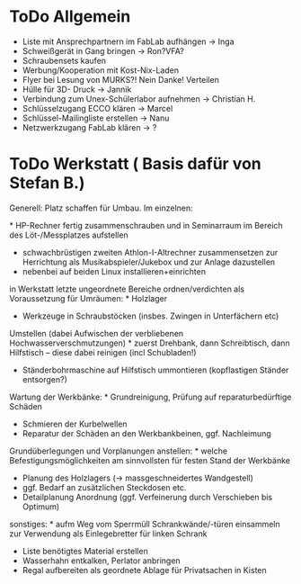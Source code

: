 # ToDo Allgemein

  - Liste mit Ansprechpartnern im FabLab aufhängen -\> Inga
  - Schweißgerät in Gang bringen -\> Ron?VFA?
  - Schraubensets kaufen
  - Werbung/Kooperation mit Kost-Nix-Laden
  - Flyer bei Lesung von MURKS?\! Nein Danke\! Verteilen
  - Hülle für 3D- Druck -\> Jannik
  - Verbindung zum Unex-Schülerlabor aufnehmen -\> Christian H.
  - Schlüsselzugang ECCO klären -\> Marcel
  - Schlüssel-Mailingliste erstellen -\> Nanu
  - Netzwerkzugang FabLab klären -\> ?

# ToDo Werkstatt ( Basis dafür von Stefan B.)

Generell: Platz schaffen für Umbau. Im einzelnen:

\* HP-Rechner fertig zusammenschrauben und in Seminarraum im Bereich des
Löt-/Messplatzes aufstellen

  - schwachbrüstigen zweiten Athlon-I-Altrechner zusammensetzen zur
    Herrichtung als Musikabspieler/Jukebox und zur Anlage dazustellen
  - nebenbei auf beiden Linux installieren+einrichten


in Werkstatt letzte ungeordnete Bereiche ordnen/verdichten als
Voraussetzung für Umräumen:
\* Holzlager

  - Werkzeuge in Schraubstöcken (insbes. Zwingen in Unterfächern etc)


Umstellen (dabei Aufwischen der verbliebenen
Hochwasserverschmutzungen)
\* zuerst Drehbank, dann Schreibtisch, dann Hilfstisch – diese dabei
reinigen (incl Schubladen\!)

  - Ständerbohrmaschine auf Hilfstisch ummontieren (kopflastigen Ständer
    entsorgen?)


Wartung der Werkbänke:
\* Grundreinigung, Prüfung auf reparaturbedürftige Schäden

  - Schmieren der Kurbelwellen
  - Reparatur der Schäden an den Werkbankbeinen, ggf. Nachleimung


Grundüberlegungen und Vorplanungen anstellen:
\* welche Befestigungsmöglichkeiten am sinnvollsten für festen Stand der
Werkbänke

  - Planung des Holzlagers (-\> massgeschneidertes Wandgestell)
  - ggf. Bedarf an zusätzlichen Steckdosen etc.
  - Detailplanung Anordnung (ggf. Verfeinerung durch Verschieben bis
    Optimum)


sonstiges:
\* aufm Weg vom Sperrmüll Schrankwände/-türen einsammeln zur Verwendung
als Einlegebretter für linken Schrank

  - Liste benötigtes Material erstellen
  - Wasserhahn entkalken, Perlator anbringen
  - Regal aufbereiten als geordnete Ablage für Privatsachen in Kisten